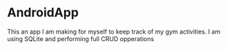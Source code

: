 # AndroidApp

This an app I am making for myself to keep track of my gym activities. I am using SQLite and performing full CRUD opperations
